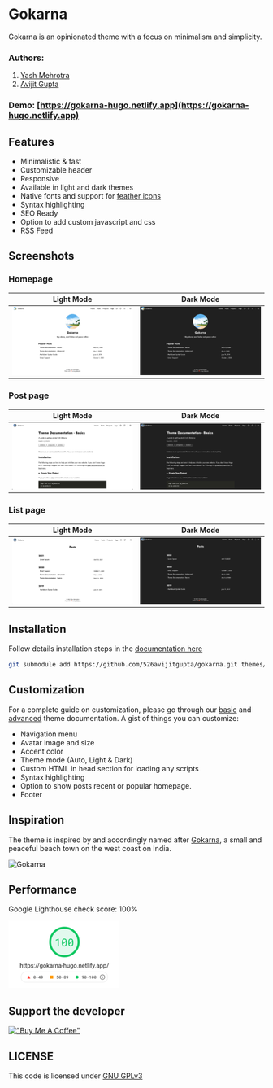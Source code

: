 # Gokarna

Gokarna is an opinionated theme with a focus on minimalism and simplicity.

### Authors:

1. [Yash Mehrotra](https://yashmehrotra.com)
2. [Avijit Gupta](https://twitter.com/526avijit)

### Demo: [https://gokarna-hugo.netlify.app](https://gokarna-hugo.netlify.app)

## Features

- Minimalistic & fast
- Customizable header
- Responsive
- Available in light and dark themes
- Native fonts and support for [feather icons](https://feathericons.com/)
- Syntax highlighting
- SEO Ready
- Option to add custom javascript and css
- RSS Feed

## Screenshots

### Homepage

Light Mode                                                      | Dark Mode
:-------------------------:|:-------------------------:
![Light mode](/images/screenshot-light-home.png "Light mode") | ![Dark mode](/images/screenshot-dark-home.png "Dark mode")

### Post page

Light Mode                                                      | Dark Mode
:-------------------------:|:-------------------------:
![Light mode](/images/screenshot-light-post.png "Light mode") | ![Dark mode](/images/screenshot-dark-post.png "Dark mode")

### List page

Light Mode                                                      | Dark Mode
:-------------------------:|:-------------------------:
![Light mode](/images/screenshot-light-list.png "Light mode") | ![Dark mode](/images/screenshot-dark-list.png "Dark mode")



## Installation

Follow details installation steps in the [documentation here](https://gokarna-hugo.netlify.app/posts/theme-documentation-basics/#installation)

```sh
git submodule add https://github.com/526avijitgupta/gokarna.git themes/gokarna
```

## Customization

For a complete guide on customization, please go through our [basic](https://gokarna-hugo.netlify.app/posts/theme-documentation-basics/) and [advanced](https://gokarna-hugo.netlify.app/posts/theme-documentation-advanced/) theme documentation. A gist of things you can customize:

- Navigation menu
- Avatar image and size
- Accent color
- Theme mode (Auto, Light & Dark)
- Custom HTML in head section for loading any scripts
- Syntax highlighting
- Option to show posts recent or popular homepage.
- Footer

## Inspiration

The theme is inspired by and accordingly named after [Gokarna](https://en.wikipedia.org/wiki/Gokarna,_Karnataka), a small and peaceful beach town on the west coast on India.

![Gokarna](/images/gokarna.jpg)

## Performance

Google Lighthouse check score: 100%

![Lighthouse Score](/images/lighthouse.png)

## Support the developer

[!["Buy Me A Coffee"](https://www.buymeacoffee.com/assets/img/custom_images/orange_img.png)](https://www.buymeacoffee.com/avijitgupta)

## LICENSE

This code is licensed under [GNU GPLv3](https://www.gnu.org/licenses/gpl-3.0.html)
